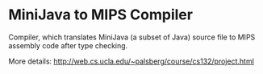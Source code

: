 # MiniJava to MIPS Compiler

Compiler, which translates MiniJava (a subset of Java) source file to MIPS assembly code after type checking.

More details: http://web.cs.ucla.edu/~palsberg/course/cs132/project.html
